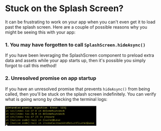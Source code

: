 # Stuck on the Splash Screen?

It can be frustrating to work on your app when you can't even get it to load past the splash screen. Here are a couple of possible reasons why you might be seeing this with your app:

### 1. You may have forgotten to call `SplashScreen.hideAsync()`

If you have been leveraging the SplashScreen component to preload extra data and assets while your app starts up, then it's possible you simply forgot to call this method! 

### 2. Unresolved promise on app startup 

If you have an unresolved promise that prevents `hideAsync()` from being called, then you'll be stuck on the splash screen indefinitely. You can verify what is going wrong by checking the terminal logs: 

<img src="./assets/splash-screen-hanging/error-console.png" width="300" alt="Error Console" />
